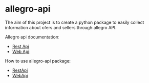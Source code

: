 # allegro-api

The aim of this project is to create a python package to easily collect information about ofers and sellers through allegro API.      

Allegro api documentation:    
* [Rest Api](https://developer.allegro.pl/documentation/)    
* [Web Api](https://allegro.pl/webapi/documentation.php)

How to use allegro-api package:
* [RestApi](https://github.com/xSzpo/allegro/blob/master/tutorial_AllegroRestApi.ipynb)
* [WebApi](https://github.com/xSzpo/allegro/blob/master/tutorial_AllegroWebApi.ipynb)
